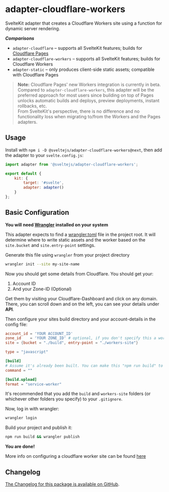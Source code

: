 # adapter-cloudflare-workers

SvelteKit adapter that creates a Cloudflare Workers site using a function for dynamic server rendering.

_**Comparisons**_

- `adapter-cloudflare` – supports all SvelteKit features; builds for
  [Cloudflare Pages](https://blog.cloudflare.com/cloudflare-pages-goes-full-stack/)
- `adapter-cloudflare-workers` – supports all SvelteKit features; builds for
  Cloudflare Workers
- `adapter-static` – only produces client-side static assets; compatible with
  Cloudflare Pages

> **Note:** Cloudflare Pages' new Workers integration is currently in beta.<br/>
> Compared to `adapter-cloudflare-workers`, this adapter will be the preferred approach for most users since building on top of Pages unlocks automatic builds and deploys, preview deployments, instant rollbacks, etc.<br/>
> From SvelteKit's perspective, there is no difference and no functionality loss when migrating to/from the Workers and the Pages adapters.

## Usage

Install with `npm i -D @sveltejs/adapter-cloudflare-workers@next`, then add the adapter to your `svelte.config.js`:

```js
import adapter from '@sveltejs/adapter-cloudflare-workers';

export default {
	kit: {
		target: '#svelte',
		adapter: adapter()
	}
};
```

## Basic Configuration

**You will need [Wrangler](https://developers.cloudflare.com/workers/cli-wrangler/install-update) installed on your system**

This adapter expects to find a [wrangler.toml](https://developers.cloudflare.com/workers/platform/sites/configuration) file in the project root. It will determine where to write static assets and the worker based on the `site.bucket` and `site.entry-point` settings.

Generate this file using `wrangler` from your project directory

```sh
wrangler init --site my-site-name
```

Now you should get some details from Cloudflare. You should get your:

1. Account ID
2. And your Zone-ID (Optional)

Get them by visiting your Cloudflare-Dashboard and click on any domain. There, you can scroll down and on the left, you can see your details under **API**.

Then configure your sites build directory and your account-details in the config file:

```toml
account_id = 'YOUR ACCOUNT_ID'
zone_id    = 'YOUR ZONE_ID' # optional, if you don't specify this a workers.dev subdomain will be used.
site = {bucket = "./build", entry-point = "./workers-site"}

type = "javascript"

[build]
# Assume it's already been built. You can make this "npm run build" to ensure a build before publishing
command = ""

[build.upload]
format = "service-worker"
```

It's recommended that you add the `build` and `workers-site` folders (or whichever other folders you specify) to your `.gitignore`.

Now, log in with wrangler:

```sh
wrangler login
```

Build your project and publish it:

```sh
npm run build && wrangler publish
```

**You are done!**

More info on configuring a cloudflare worker site can be found [here](https://developers.cloudflare.com/workers/platform/sites/start-from-existing)

## Changelog

[The Changelog for this package is available on GitHub](https://github.com/sveltejs/kit/blob/master/packages/adapter-cloudflare-workers/CHANGELOG.md).
